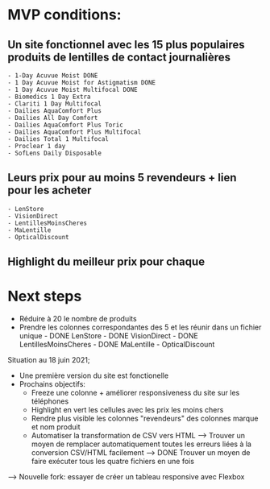 # MVP conditions:
 
## Un site fonctionnel avec les 15 plus populaires produits de lentilles de contact journalières
    - 1-Day Acuvue Moist DONE
    - 1 Day Acuvue Moist for Astigmatism DONE
    - 1 Day Acuvue Moist Multifocal DONE
    - Biomedics 1 Day Extra
    - Clariti 1 Day Multifocal
    - Dailies AquaComfort Plus
    - Dailies All Day Comfort
    - Dailies AquaComfort Plus Toric
    - Dailies AquaComfort Plus Multifocal
    - Dailies Total 1 Multifocal
    - Proclear 1 day
    - SofLens Daily Disposable


## Leurs prix pour au moins 5 revendeurs + lien pour les acheter
    - LenStore
    - VisionDirect
    - LentillesMoinsCheres
    - MaLentille
    - OpticalDiscount

## Highlight du meilleur prix pour chaque

# Next steps
- Réduire à 20 le nombre de produits
- Prendre les colonnes correspondantes des 5 et les réunir dans un fichier unique
        - DONE LenStore
        - DONE VisionDirect
        - DONE LentillesMoinsCheres 
        - DONE MaLentille
        - OpticalDiscount

Situation au 18 juin 2021;
- Une première version du site est fonctionelle
- Prochains objectifs:
    - Freeze une colonne + améliorer responsiveness du site sur les téléphones
    - Highlight en vert les cellules avec les prix les moins chers
    - Rendre plus visible les colonnes "revendeurs" des colonnes marque et nom produit
    - Automatiser la transformation de CSV vers HTML
        --> Trouver un moyen de remplacer automatiquement toutes les erreurs liées à la conversion CSV/HTML facilement
        --> DONE Trouver un moyen de faire exécuter tous les quatre fichiers en une fois

--> Nouvelle fork: essayer de créer un tableau responsive avec Flexbox
